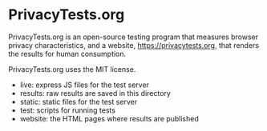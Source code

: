 # PrivacyTests.org
PrivacyTests.org is an open-source testing program that measures browser privacy characteristics, and a website, https://privacytests.org, that renders the results for human consumption.

PrivacyTests.org uses the MIT license.

* live: express JS files for the test server
* results: raw results are saved in this directory
* static: static files for the test server
* test: scripts for running tests
* website: the HTML pages where results are published
